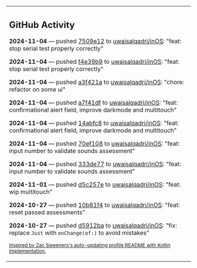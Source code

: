 <table><tr><td valign="top" width="100%">    

## GitHub Activity

**2024-11-04** — pushed [7509e12](https://github.com/uwaisalqadri/inOS/commits/7509e1247e22fb79867ab540a2669f12ed14dd2f) to [uwaisalqadri/inOS](https://github.com/uwaisalqadri/inOS): "feat: stop serial test properly correctly"

**2024-11-04** — pushed [f4e39b9](https://github.com/uwaisalqadri/inOS/commits/f4e39b9bf2db379af28e39b9b1567f2258c3b296) to [uwaisalqadri/inOS](https://github.com/uwaisalqadri/inOS): "feat: stop serial test properly correctly"

**2024-11-04** — pushed [a3f421a](https://github.com/uwaisalqadri/inOS/commits/a3f421a59a6c2eeb4425a24c23d102b162482e2e) to [uwaisalqadri/inOS](https://github.com/uwaisalqadri/inOS): "chore: refactor on some ui"

**2024-11-04** — pushed [a7f41df](https://github.com/uwaisalqadri/inOS/commits/a7f41dfa575165765bbd3c13a066b4675a284d38) to [uwaisalqadri/inOS](https://github.com/uwaisalqadri/inOS): "feat: confirmational alert field, improve darkmode and multitouch"

**2024-11-04** — pushed [14abfc8](https://github.com/uwaisalqadri/inOS/commits/14abfc8259afd3898214fd38821a179b35bf917a) to [uwaisalqadri/inOS](https://github.com/uwaisalqadri/inOS): "feat: confirmational alert field, improve darkmode and multitouch"

**2024-11-04** — pushed [70ef108](https://github.com/uwaisalqadri/inOS/commits/70ef1085e998cfadfd5d14cf5421279b0caac20e) to [uwaisalqadri/inOS](https://github.com/uwaisalqadri/inOS): "feat: input number to validate sounds assessment"

**2024-11-04** — pushed [333de77](https://github.com/uwaisalqadri/inOS/commits/333de77e048c387f9331a3ac9f6f9e5115f9583a) to [uwaisalqadri/inOS](https://github.com/uwaisalqadri/inOS): "feat: input number to validate sounds assessment"

**2024-11-01** — pushed [d5c257e](https://github.com/uwaisalqadri/inOS/commits/d5c257e20d25c7904bd1712a034ab913b376b2ba) to [uwaisalqadri/inOS](https://github.com/uwaisalqadri/inOS): "feat: wip multitouch"

**2024-10-27** — pushed [10b81f4](https://github.com/uwaisalqadri/inOS/commits/10b81f44dbf3a599123929be1381468ef6831e7c) to [uwaisalqadri/inOS](https://github.com/uwaisalqadri/inOS): "feat: reset passed assessments"

**2024-10-27** — pushed [d5912ba](https://github.com/uwaisalqadri/inOS/commits/d5912ba8029978cc5c63ca74fe28ede9395faa30) to [uwaisalqadri/inOS](https://github.com/uwaisalqadri/inOS): "fix: replace `Just` with `onChange(of:)` to avoid mistakes"
                
<sub><a href="https://github.com/ZacSweers/ZacSweers/">Inspired by Zac Sweeners's auto-updating profile README with Kotlin Implementation.</a></sub>
        